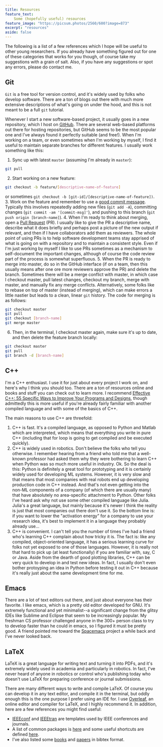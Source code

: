 ```yaml
---
title: Resources
feature_text:
    Some (hopefully useful) resources
feature_image: "https://picsum.photos/2560/600?image=873"
excerpt: "resources"
aside: false
---
```


The following is a list of a few references which I hope will be useful to other young researchers. If you already have something figured out for one of these categories that works for you though, of course take my suggestions with a grain of salt. Also, if you have any suggestions or spot any errors, please do contact me.

## Git

`Git` is a free tool for version control, and it's widely used by folks who develop software. There are a ton of blogs out there with much more extensive descriptions of what's going on under the hood, and this is not meant to be a full `git` tutorial.

Whenever I start a new software-based project, it usually goes in a new repository, which I host on [GitHub](https://github.com/dfridovi). There are several web-based platforms out there for hosting repositories, but GitHub seems to be the most popular one and I've always found it perfectly suitable (and free!). When I'm working on a team, or even sometimes when I'm working by myself, I find it useful to maintain separate branches for different features. I usually work something like this:

1. Sync up with latest `master` (assuming I'm already in `master`):
```bash
git pull
```
2. Start working on a new feature:
```bash
git checkout -b feature/[descriptive-name-of-feature]
```
or sometimes `git checkout -b [git-id]/[descriptive-name-of-feature])`.
3. Work on the feature and remember to use a [good commit message](https://chris.beams.io/posts/git-commit/). Typically this involves repeatedly adding new files (`git add -A`), committing changes (`git commit -am '[commit-msg]'`), and pushing to this branch (`git push origin [branch-name]`).
4. When I'm ready to think about merging, open a [Pull Request](https://help.github.com/en/github/collaborating-with-issues-and-pull-requests/about-pull-requests) (PR). I usually like to give the PR a descriptive name, describe what it does briefly and perhaps post a picture of the new output if relevant, and then if I have collaborators add them as reviewers. The whole point of using PRs is to help software development teams stay apprised of what is going on with a repository and to maintain a consistent style. Even if I'm just working by myself I like to use PRs sometimes as a mechanism to self-document the important changes, although of course the code review part of the process is somewhat superfluous.
5. When the PR is ready to merge into master, do so in the GitHub interface (if on a team, then this usually means after one ore more reviewers approve the PR) and delete the branch. Sometimes there will be a merge conflict with master, in which case I checkout master, pull latest changes, checkout my branch, merge with master, and manually fix any merge conflicts. Alternatively, some folks like to rebase on top of master (instead of merging), which can make errors a little nastier but leads to a clean, linear `git` history. The code for merging is as follows:
``` bash
git checkout master
git pull
git checkout [branch-name]
git merge master
```
6. Then, in the terminal, I checkout master again, make sure it's up to date, and then delete the feature branch locally:
```bash
git checkout master
git pull
git branch -d [branch-name]
```

## C++

I'm a C++ enthusiast. I use it for just about every project I work on, and here's why I think you should too. There are a ton of resources online and books and stuff you can check out to learn more. I recommend [Effective C++: 55 Specific Ways to Improve Your Programs and Designs](https://www.amazon.com/Effective-Specific-Improve-Programs-Designs/dp/0321334876/ref=pd_aw_fbt_14_img_2/139-5680242-3340422?_encoding=UTF8&pd_rd_i=0321334876&pd_rd_r=ec88cd99-4b88-4782-8516-36ea950542c2&pd_rd_w=9ikLf&pd_rd_wg=89vkN&pf_rd_p=6e6afc8a-fbbd-4649-97cf-4e08f5113612&pf_rd_r=XXQSFVEH7DWAVCKFB9V9&psc=1&refRID=XXQSFVEH7DWAVCKFB9V9), though admittedly this is more useful if you're already fairly familiar with another compiled language and with some of the basics of C++.

The main reasons to use C++ are threefold:
1. C++ is fast. It's a compiled language, as opposed to Python and Matlab which are interpreted, which means that everything you write in pure C++ (including that for loop is going to get compiled and be executed quickly).
2. C++ is widely used in robotics. Don't believe the folks who tell you otherwise. I remember hearing from a friend who told me that a well-known professor had asked them why they were bothering to learn C++ when Python was so much more useful in industry. Ok. So the deal is this: Python is definitely a great tool for prototyping and it is certainly widely used for developing ML systems. However, it is very slow and that means that most companies with real robots end up developing production code in C++ instead. And that's not even getting into the non-ML components of a company (of which there are usually many) that have absolutely no area-specific attachment to Python. Other folks I've heard ask why not use some other compiled language like Julia. Julia's a great language, but mainly because it's newer I think the reality is just that most companies out there don't use it. So the bottom line is: if you want to lower the "activation energy" for a company to use your research idea, it's best to implement it in a language they probably already use...
3. C++ is convenient. I can't tell you the number of times I've had a friend who's learning C++ complain about how tricky it is. The fact is: like any compiled, object-oriented language, it has a serious learning curve for folks not yet exposed to one of those languages. However, it is really not that hard to pick up (at least functionally) if you are familiar with, say, C or Java. Aside from the dearth of good plotting libraries, C++ can be very quick to develop in and test new ideas. In fact, I usually don't even bother protoyping an idea in Python before testing it out in C++ because it's really just about the same development time for me.

## Emacs

There are a lot of text editors out there, and just about everyone has their favorite. I like emacs, which is a pretty old editor developed for GNU. It's extremely functional and yet minimalist--a significant change from the glitsy IDEs like Sublime and Eclipse that seem to be increasingly popular. My freshman CS professor challenged anyone in the 300+ person class to try to develop faster than he could in emacs, so I figured it must be pretty good. A friend pointed me toward the [Spacemacs](https://www.spacemacs.org) project a while back and I've never looked back.

## LaTeX

LaTeX is a great language for writing text and turning it into PDFs, and it's extremely widely used in academia and particularly in robotics. In fact, I've never heard of anyone in robotics or control who's publishing today who doesn't use LaTeX for preparing conference or journal submissions.

There are many different ways to write and compile LaTeX. Of course you can develop it in any text editor, and compile it in the terminal, but oddly enough this is the one purpose I prefer using an IDE for. I use [Overleaf](https://www.overleaf.com/), an online editor and compiler for LaTeX, and I highly recommend it. In addition, here are a few references you might find useful:

* [IEEEconf](/assets/latex/ieeeconf.cls) and [IEEEtran](/assets/latex/IEEEtran.cls) are templates used by IEEE conferences and journals.
* A list of common packages is [here](/assets/latex/usepackage.tex) and some useful shortcuts are defined [here](/assets/latex/notation.tex).
* I've also listed some [books](/assets/latex/books.bib) and [papers](/assets/latex/papers.bib) in bibtex format.
